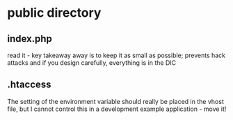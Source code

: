 # public directory

## index.php

read it - key takeaway away is to keep it as small as possible; prevents hack
attacks and if you design carefully, everything is in the DIC

## .htaccess

The setting of the environment variable should really be placed in the vhost
file, but I cannot control this in a development example application - move it! 